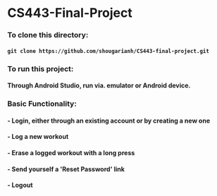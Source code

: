 # CS443-Final-Project

### To clone this directory:
#### ```git clone https://github.com/shougarianh/CS443-final-project.git```

### To run this project:
#### Through Android Studio, run via. emulator or Android device.

### Basic Functionality:
#### - Login, either through an existing account or by creating a new one
#### - Log a new workout
#### - Erase a logged workout with a long press
#### - Send yourself a 'Reset Password' link
#### - Logout
